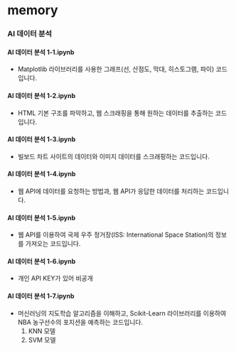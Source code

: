 # memory

### AI 데이터 분석

#### AI 데이터 분석 1-1.ipynb
- Matplotlib 라이브러리를 사용한 그래프(선, 산점도, 막대, 히스토그램, 파이) 코드입니다.

#### AI 데이터 분석 1-2.ipynb
- HTML 기본 구조를 파악하고, 웹 스크래핑을 통해 원하는 데이터를 추출하는 코드입니다.

#### AI 데이터 분석 1-3.ipynb
- 빌보드 차트 사이트의 데이터와 이미지 데이터를 스크래핑하는 코드입니다.

#### AI 데이터 분석 1-4.ipynb
- 웹 API에 데이터를 요청하는 방법과, 웹 API가 응답한 데이터를 처리하는 코드입니다.

#### AI 데이터 분석 1-5.ipynb
- 웹 API를 이용하여 국제 우주 정거장(ISS: International Space Station)의 정보를 가져오는 코드입니다.

#### AI 데이터 분석 1-6.ipynb
- 개인 API KEY가 있어 비공개

#### AI 데이터 분석 1-7.ipynb
- 머신러닝의 지도학습 알고리즘을 이해하고, Scikit-Learn 라이브러리를 이용하여 NBA 농구선수의 포지션을 예측하는 코드입니다.  
  1) KNN 모델  
  2) SVM 모델  
